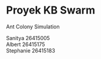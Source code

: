# Proyek KB Swarm
Ant Colony Simulation

Sanitya   26415005 <br>
Albert    26415175 <br>
Stephanie 26415183 <br>
